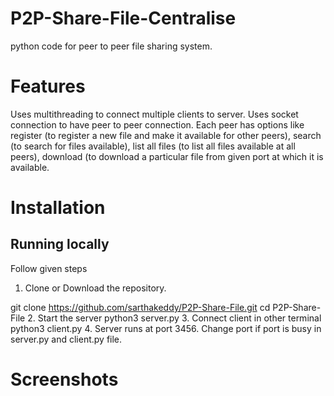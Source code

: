 # P2P-Share-File-Centralise
python code for peer to peer file sharing system.

# Features
Uses multithreading to connect multiple clients to server.
Uses socket connection to have peer to peer connection.
Each peer has options like register (to register a new file and make it available for other peers), search (to search for files available), list all files (to list all files available at all peers), download (to download a particular file from given port at which it is available.
# Installation
## Running locally
Follow given steps
1. Clone or Download the repository.

git clone https://github.com/sarthakeddy/P2P-Share-File.git
cd P2P-Share-File
2. Start the server
python3 server.py
3. Connect client in other terminal
python3 client.py
4. Server runs at port 3456. Change port if port is busy in server.py and client.py file.
# Screenshots
